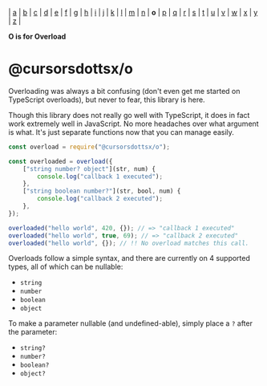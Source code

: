 | [a](https://www.npmjs.com/package/@cursorsdottsx/a)
| [b](https://www.npmjs.com/package/@cursorsdottsx/b)
| [c](https://www.npmjs.com/package/@cursorsdottsx/c)
| [d](https://www.npmjs.com/package/@cursorsdottsx/d)
| [e](https://www.npmjs.com/package/@cursorsdottsx/e)
| [f](https://www.npmjs.com/package/@cursorsdottsx/f)
| [g](https://www.npmjs.com/package/@cursorsdottsx/g)
| [h](https://www.npmjs.com/package/@cursorsdottsx/h)
| [i](https://www.npmjs.com/package/@cursorsdottsx/i)
| [j](https://www.npmjs.com/package/@cursorsdottsx/j)
| [k](https://www.npmjs.com/package/@cursorsdottsx/k)
| [l](https://www.npmjs.com/package/@cursorsdottsx/l)
| [m](https://www.npmjs.com/package/@cursorsdottsx/m)
| [n](https://www.npmjs.com/package/@cursorsdottsx/n)
| **o**
| [p](https://www.npmjs.com/package/@cursorsdottsx/p)
| [q](https://www.npmjs.com/package/@cursorsdottsx/q)
| [r](https://www.npmjs.com/package/@cursorsdottsx/r)
| [s](https://www.npmjs.com/package/@cursorsdottsx/s)
| [t](https://www.npmjs.com/package/@cursorsdottsx/t)
| [u](https://www.npmjs.com/package/@cursorsdottsx/u)
| [v](https://www.npmjs.com/package/@cursorsdottsx/v)
| [w](https://www.npmjs.com/package/@cursorsdottsx/w)
| [x](https://www.npmjs.com/package/@cursorsdottsx/x)
| [y](https://www.npmjs.com/package/@cursorsdottsx/y)
| [z](https://www.npmjs.com/package/@cursorsdottsx/z)
|

**O is for Overload**

# @cursorsdottsx/o

Overloading was always a bit confusing (don't even get me started on TypeScript overloads), but never to fear, this library is here.

Though this library does not really go well with TypeScript, it does in fact work extremely well in JavaScript.
No more headaches over what argument is what. It's just separate functions now that you can manage easily.

```js
const overload = require("@cursorsdottsx/o");

const overloaded = overload({
    ["string number? object"](str, num) {
        console.log("callback 1 executed");
    },
    ["string boolean number?"](str, bool, num) {
        console.log("callback 2 executed");
    },
});

overloaded("hello world", 420, {}); // => "callback 1 executed"
overloaded("hello world", true, 69); // => "callback 2 executed"
overloaded("hello world", {}); // !! No overload matches this call.
```

Overloads follow a simple syntax, and there are currently on 4 supported types, all of which can be nullable:

-   `string`
-   `number`
-   `boolean`
-   `object`

To make a parameter nullable (and undefined-able), simply place a `?` after the parameter:

-   `string?`
-   `number?`
-   `boolean?`
-   `object?`
